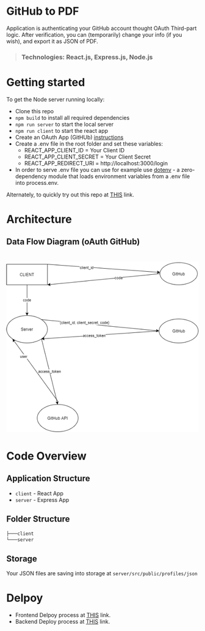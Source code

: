 # GitHub to PDF

Application is authenticating your GitHub account thought OAuth Third-part logic. After verification, you can (temporarily) change your info (if you wish), and export it as JSON of PDF.

> ### Technologies: React.js, Express.js, Node.js

# Getting started

To get the Node server running locally:

-  Clone this repo
-  `npm build` to install all required dependencies
-  `npm run server` to start the local server
-  `npm run client` to start the react app
-  Create an OAuth App (GitHUb) [instructions](https://docs.github.com/en/developers/apps/creating-an-oauth-app)
-  Create a .env file in the root folder and set these variables:
   -  REACT_APP_CLIENT_ID = Your Client ID
   -  REACT_APP_CLIENT_SECRET = Your Client Secret
   -  REACT_APP_REDIRECT_URI = http://localhost:3000/login
-  In order to serve .env file you can use for example use [dotenv](https://www.npmjs.com/package/dotenv) - a zero-dependency module that loads environment variables from a .env file into process.env.

Alternately, to quickly try out this repo at [THIS](https://github-to-pdf.netlify.app/) link.

# Architecture

## Data Flow Diagram (oAuth GitHub)

# ![Data Flow Diagram](./docs/Data-Flow-Diagram.png)

# Code Overview

## Application Structure

-  `client` - React App
-  `server` - Express App

## Folder Structure

```
├───client
└───server
```

## Storage

Your JSON files are saving into storage at `server/src/public/profiles/json`

# Delpoy

-  Frontend Delpoy process at [THIS](https://github.com/alenvlahovljak/github-to-pdf/blob/master/client/README.md#deploy) link.
-  Backend Deploy process at [THIS](https://github.com/alenvlahovljak/github-to-pdf/blob/master/server/README.md#deploy) link.
